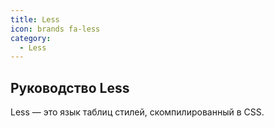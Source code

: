 ```yaml
---
title: Less
icon: brands fa-less
category:
  - Less
---
```


## Руководство Less

Less — это язык таблиц стилей, скомпилированный в CSS.
